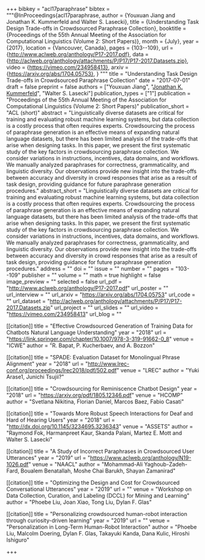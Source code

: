 +++
bibkey = "acl17paraphrase"
bibtex = """@InProceedings{acl17paraphrase,
  author    = {Youxuan Jiang and Jonathan K. Kummerfeld and Walter S. Lasecki},
  title     = {Understanding Task Design Trade-offs in Crowdsourced Paraphrase Collection},
  booktitle = {Proceedings of the 55th Annual Meeting of the Association for Computational Linguistics (Volume 2: Short Papers)},
  month     = {July},
  year      = {2017},
  location  = {Vancouver, Canada},
  pages     = {103--109},
  url       = {http://www.aclweb.org/anthology/P17-2017.pdf},
  data      = {http://aclweb.org/anthology/attachments/P/P17/P17-2017.Datasets.zip},
  video     = {https://vimeo.com/234958413},
  arxiv     = {https://arxiv.org/abs/1704.05753},
}
"""
title = "Understanding Task Design Trade-offs in Crowdsourced Paraphrase Collection"
date = "2017-07-01"
draft = false
preprint = false
authors = ["Youxuan Jiang", "<span style='text-decoration:underline;'>Jonathan K. Kummerfeld</span>", "Walter S. Lasecki"]
publication_types = ["1"]
publication = "Proceedings of the 55th Annual Meeting of the Association for Computational Linguistics (Volume 2: Short Papers)"
publication_short = "ACL (short)"
abstract = "Linguistically diverse datasets are critical for training and evaluating robust machine learning systems, but data collection is a costly process that often requires experts. Crowdsourcing the process of paraphrase generation is an effective means of expanding natural language datasets, but there has been limited analysis of the trade-offs that arise when designing tasks. In this paper, we present the first systematic study of the key factors in crowdsourcing paraphrase collection. We consider variations in instructions, incentives, data domains, and workflows. We manually analyzed paraphrases for correctness, grammaticality, and linguistic diversity. Our observations provide new insight into the trade-offs between accuracy and diversity in crowd responses that arise as a result of task design, providing guidance for future paraphrase generation procedures."
abstract_short = "Linguistically diverse datasets are critical for training and evaluating robust machine learning systems, but data collection is a costly process that often requires experts. Crowdsourcing the process of paraphrase generation is an effective means of expanding natural language datasets, but there has been limited analysis of the trade-offs that arise when designing tasks. In this paper, we present the first systematic study of the key factors in crowdsourcing paraphrase collection. We consider variations in instructions, incentives, data domains, and workflows. We manually analyzed paraphrases for correctness, grammaticality, and linguistic diversity. Our observations provide new insight into the trade-offs between accuracy and diversity in crowd responses that arise as a result of task design, providing guidance for future paraphrase generation procedures."
address = ""
doi = ""
issue = ""
number = ""
pages = "103--109"
publisher = ""
volume = ""
math = true
highlight = false
image_preview = ""
selected = false
url_pdf = "http://www.aclweb.org/anthology/P17-2017.pdf"
url_poster = ""
url_interview = ""
url_arxiv = "https://arxiv.org/abs/1704.05753"
url_code = ""
url_dataset = "http://aclweb.org/anthology/attachments/P/P17/P17-2017.Datasets.zip"
url_project = ""
url_slides = ""
url_video = "https://vimeo.com/234958413"
url_blog = ""

[[citation]]
title = "Effective Crowdsourced Generation of Training Data for Chatbots Natural Language Understanding"
year = "2018"
url = "https://link.springer.com/chapter/10.1007/978-3-319-91662-0_8"
venue = "ICWE"
author = "R. Bapat, P. Kucherbaev, and A. Bozzon"

[[citation]]
title = "SPADE: Evaluation Dataset for Monolingual Phrase Alignment"
year = "2018"
url = "http://www.lrec-conf.org/proceedings/lrec2018/pdf/502.pdf"
venue = "LREC"
author = "Yuki Arase1, Junichi Tsujii?"

[[citation]]
title = "Crowdsourcing for Reminiscence Chatbot Design"
year = "2018"
url = "https://arxiv.org/pdf/1805.12346.pdf"
venue = "HCOMP"
author = "Svetlana Nikitina, Florian Daniel, Marcos Baez, Fabio Casati"

[[citation]]
title = "Towards More Robust Speech Interactions for Deaf and Hard of Hearing Users"
year = "2018"
url = "http://dx.doi.org/10.1145/3234695.3236343"
venue = "ASSETS"
author = "Raymond Fok, Harmanpreet Kaur, Skanda Palani, Martez E. Mott and Walter S. Lasecki"

[[citation]]
title = "A Study of Incorrect Paraphrases in Crowdsourced User Utterances"
year = "2019"
url = "https://www.aclweb.org/anthology/N19-1026.pdf"
venue = "NAACL"
author = "Mohammad-Ali Yaghoub-Zadeh-Fard, Boualem Benatallah, Moshe Chai Barukh, Shayan Zamanirad"

[[citation]]
title = "Optimizing the Design and Cost for Crowdsourced Conversational Utterances"
year = "2019"
url = ""
venue = "Workshop on Data Collection, Curation, and Labeling (DCCL) for Mining and Learning"
author = "Phoebe Liu, Joan Xiao, Tong Liu, Dylan F. Glas"

[[citation]]
title = "Personalizing crowdsourced human-robot interaction through curiosity-driven learning"
year = "2019"
url = ""
venue = "Personalization in Long-Term Human-Robot Interaction"
author = "Phoebe Liu, Malcolm Doering, Dylan F. Glas, Takayuki Kanda, Dana Kulic, Hiroshi Ishiguro"


+++